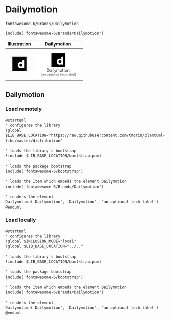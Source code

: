 # Dailymotion


```text
fontawesome-6/Brands/Dailymotion
```

```text
include('fontawesome-6/Brands/Dailymotion')
```



| Illustration | Dailymotion |
| :---: | :---: |
| ![illustration for Illustration](../../fontawesome-6/Brands/Dailymotion.png) | ![illustration for Dailymotion](../../fontawesome-6/Brands/Dailymotion.Local.png) |




## Dailymotion

### Load remotely
```plantuml
@startuml
' configures the library
!global $LIB_BASE_LOCATION="https://raw.githubusercontent.com/tmorin/plantuml-libs/master/distribution"

' loads the library's bootstrap
!include $LIB_BASE_LOCATION/bootstrap.puml

' loads the package bootstrap
include('fontawesome-6/bootstrap')

' loads the Item which embeds the element Dailymotion
include('fontawesome-6/Brands/Dailymotion')

' renders the element
Dailymotion('Dailymotion', 'Dailymotion', 'an optional tech label')
@enduml
```

### Load locally
```plantuml
@startuml
' configures the library
!global $INCLUSION_MODE="local"
!global $LIB_BASE_LOCATION="../.."

' loads the library's bootstrap
!include $LIB_BASE_LOCATION/bootstrap.puml

' loads the package bootstrap
include('fontawesome-6/bootstrap')

' loads the Item which embeds the element Dailymotion
include('fontawesome-6/Brands/Dailymotion')

' renders the element
Dailymotion('Dailymotion', 'Dailymotion', 'an optional tech label')
@enduml
```

